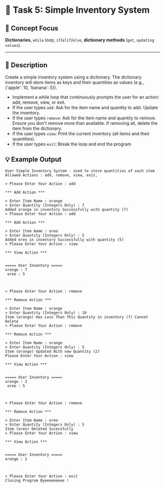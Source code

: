 # 🎯 Task 5: Simple Inventory System

## 🧠 Concept Focus

**Dictionaries**, ```while``` loop, ```if```/```elif```/```else```, **dictionary methods** (```get```, ```updating values```).

---

## 📄 Description

Create a simple inventory system using a dictionary. The dictionary inventory will store items as keys and their quantities as values (e.g., {'apple': 10, 'banana': 5}).
-   Implement a while loop that continuously prompts the user for an action: add, remove, view, or exit.
- If the user types ```add```: Ask for the item name and quantity to add. Update the inventory.
- If the user types ```remove```: Ask for the item name and quantity to remove. Ensure you don't remove more than available. If removing all, delete the item from the dictionary.
- If the user types ```view```: Print the current inventory (all items and their quantities).
- If the user types ```exit```: Break the loop and end the program


## 💡 Example Output

```
User Simple Inventory System - used to store quantities of each item
Allowed Actions : add, remove, view, exit, 

> Please Enter Your Action : add

*** Add Action ***

> Enter Item Name : orange
> Enter Quantity (Integers Only) : 7
Added orange in inventory Successfully with quantity (7)
> Please Enter Your Action : add

*** Add Action ***

> Enter Item Name : oreo
> Enter Quantity (Integers Only) : 5 
Added oreo in inventory Successfully with quantity (5)
> Please Enter Your Action : view

*** View Action ***


===== User Inventory =====
orange : 7
 oreo : 5



> Please Enter Your Action : remove

*** Remove Action ***

> Enter Item Name : orange
> Enter Quantity (Integers Only) : 10
Item (orange) Has Less Than This Quantity in inventory (7) Cannot Delete
> Please Enter Your Action : remove

*** Remove Action ***

> Enter Item Name : orange
> Enter Quantity (Integers Only) : 5
Item (orange) Updated With new Quantity (2)
Please Enter Your Action : view  

*** View Action ***


===== User Inventory =====
orange : 2
 oreo : 5



> Please Enter Your Action : remove

*** Remove Action ***

> Enter Item Name : oreo
> Enter Quantity (Integers Only) : 5
Item (oreo) Deleted Sucessfully
> Please Enter Your Action : view

*** View Action ***


===== User Inventory =====
orange : 2



> Please Enter Your Action : exit
Closing Program Byeeeeeeeee !
```

